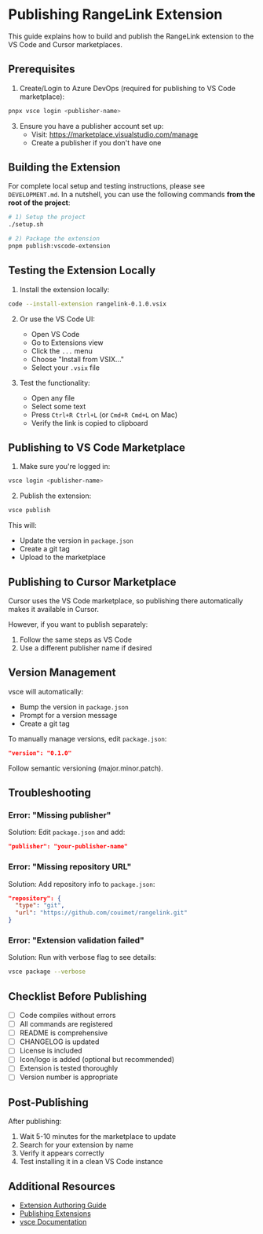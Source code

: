 # Publishing RangeLink Extension

This guide explains how to build and publish the RangeLink extension to the VS Code and Cursor marketplaces.

## Prerequisites

1. Create/Login to Azure DevOps (required for publishing to VS Code marketplace):

```bash
pnpx vsce login <publisher-name>
```

3. Ensure you have a publisher account set up:
   - Visit: https://marketplace.visualstudio.com/manage
   - Create a publisher if you don't have one

## Building the Extension

For complete local setup and testing instructions, please see `DEVELOPMENT.md`. In a nutshell, you can use the following commands **from the root of the project**:

```bash
# 1) Setup the project
./setup.sh

# 2) Package the extension
pnpm publish:vscode-extension
```

## Testing the Extension Locally

1. Install the extension locally:

```bash
code --install-extension rangelink-0.1.0.vsix
```

2. Or use the VS Code UI:
   - Open VS Code
   - Go to Extensions view
   - Click the `...` menu
   - Choose "Install from VSIX..."
   - Select your `.vsix` file

3. Test the functionality:
   - Open any file
   - Select some text
   - Press `Ctrl+R Ctrl+L` (or `Cmd+R Cmd+L` on Mac)
   - Verify the link is copied to clipboard

## Publishing to VS Code Marketplace

1. Make sure you're logged in:

```bash
vsce login <publisher-name>
```

2. Publish the extension:

```bash
vsce publish
```

This will:

- Update the version in `package.json`
- Create a git tag
- Upload to the marketplace

## Publishing to Cursor Marketplace

Cursor uses the VS Code marketplace, so publishing there automatically makes it available in Cursor.

However, if you want to publish separately:

1. Follow the same steps as VS Code
2. Use a different publisher name if desired

## Version Management

vsce will automatically:

- Bump the version in `package.json`
- Prompt for a version message
- Create a git tag

To manually manage versions, edit `package.json`:

```json
"version": "0.1.0"
```

Follow semantic versioning (major.minor.patch).

## Troubleshooting

### Error: "Missing publisher"

Solution: Edit `package.json` and add:

```json
"publisher": "your-publisher-name"
```

### Error: "Missing repository URL"

Solution: Add repository info to `package.json`:

```json
"repository": {
  "type": "git",
  "url": "https://github.com/couimet/rangelink.git"
}
```

### Error: "Extension validation failed"

Solution: Run with verbose flag to see details:

```bash
vsce package --verbose
```

## Checklist Before Publishing

- [ ] Code compiles without errors
- [ ] All commands are registered
- [ ] README is comprehensive
- [ ] CHANGELOG is updated
- [ ] License is included
- [ ] Icon/logo is added (optional but recommended)
- [ ] Extension is tested thoroughly
- [ ] Version number is appropriate

## Post-Publishing

After publishing:

1. Wait 5-10 minutes for the marketplace to update
2. Search for your extension by name
3. Verify it appears correctly
4. Test installing it in a clean VS Code instance

## Additional Resources

- [Extension Authoring Guide](https://code.visualstudio.com/api/get-started/your-first-extension)
- [Publishing Extensions](https://code.visualstudio.com/api/working-with-extensions/publishing-extension)
- [vsce Documentation](https://github.com/Microsoft/vscode-vsce)
